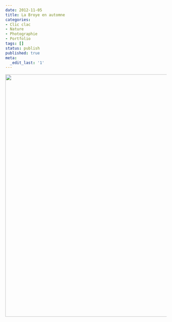 ```yaml
---
date: 2012-11-05
title: La Broye en automne
categories:
- Clic clac
- Nature
- Photographie
- Portfolio
tags: []
status: publish
published: true
meta:
  _edit_last: '1'
---
```

<img class="alignright size-full wp-image-6236" title="Le long de la Broye" src="https://dlgjp9x71cipk.cloudfront.net/2012/11/21102012-IMG_8038-Modifier-Modifier.jpg" alt="" width="1132" height="755" />
